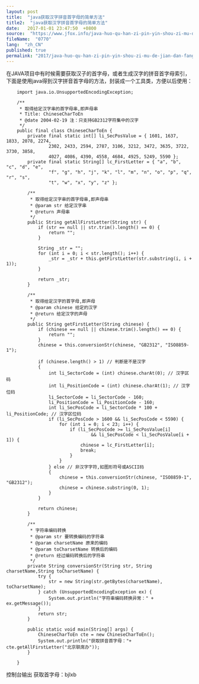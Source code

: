```yaml
---
layout: post
title:  "java获取汉字拼音首字母的简单方法"
title2:  "java获取汉字拼音首字母的简单方法"
date:   2017-01-01 23:47:50  +0800
source:  "https://www.jfox.info/java-huo-qu-han-zi-pin-yin-shou-zi-mu-de-jian-dan-fang-fa.html"
fileName:  "0770"
lang:  "zh_CN"
published: true
permalink: "2017/java-huo-qu-han-zi-pin-yin-shou-zi-mu-de-jian-dan-fang-fa.html"
---
```




在JAVA项目中有时候需要获取汉子的首字母，或者生成汉字的拼音首字母索引，下面是使用java得到汉字拼音首字母的方法，封装成一个工具类，方便以后使用：

    
        import java.io.UnsupportedEncodingException;  
          
        /** 
         * 取得给定汉字串的首字母串,即声母串 
         * Title: ChineseCharToEn 
         * @date 2004-02-19 注：只支持GB2312字符集中的汉字 
         */  
        public final class ChineseCharToEn {  
            private final static int[] li_SecPosValue = { 1601, 1637, 1833, 2078, 2274,  
                    2302, 2433, 2594, 2787, 3106, 3212, 3472, 3635, 3722, 3730, 3858,  
                    4027, 4086, 4390, 4558, 4684, 4925, 5249, 5590 };  
            private final static String[] lc_FirstLetter = { "a", "b", "c", "d", "e",  
                    "f", "g", "h", "j", "k", "l", "m", "n", "o", "p", "q", "r", "s",  
                    "t", "w", "x", "y", "z" };  
          
            /** 
             * 取得给定汉字串的首字母串,即声母串 
             * @param str 给定汉字串 
             * @return 声母串 
             */  
            public String getAllFirstLetter(String str) {  
                if (str == null || str.trim().length() == 0) {  
                    return "";  
                }  
          
                String _str = "";  
                for (int i = 0; i < str.length(); i++) {  
                    _str = _str + this.getFirstLetter(str.substring(i, i + 1));  
                }  
          
                return _str;  
            }  
          
            /** 
             * 取得给定汉字的首字母,即声母 
             * @param chinese 给定的汉字 
             * @return 给定汉字的声母 
             */  
            public String getFirstLetter(String chinese) {  
                if (chinese == null || chinese.trim().length() == 0) {  
                    return "";  
                }  
                chinese = this.conversionStr(chinese, "GB2312", "ISO8859-1");  
          
                if (chinese.length() > 1) // 判断是不是汉字  
                {  
                    int li_SectorCode = (int) chinese.charAt(0); // 汉字区码  
                    int li_PositionCode = (int) chinese.charAt(1); // 汉字位码  
                    li_SectorCode = li_SectorCode - 160;  
                    li_PositionCode = li_PositionCode - 160;  
                    int li_SecPosCode = li_SectorCode * 100 + li_PositionCode; // 汉字区位码  
                    if (li_SecPosCode > 1600 && li_SecPosCode < 5590) {  
                        for (int i = 0; i < 23; i++) {  
                            if (li_SecPosCode >= li_SecPosValue[i]  
                                    && li_SecPosCode < li_SecPosValue[i + 1]) {  
                                chinese = lc_FirstLetter[i];  
                                break;  
                            }  
                        }  
                    } else // 非汉字字符,如图形符号或ASCII码  
                    {  
                        chinese = this.conversionStr(chinese, "ISO8859-1", "GB2312");  
                        chinese = chinese.substring(0, 1);  
                    }  
                }  
          
                return chinese;  
            }  
          
            /** 
             * 字符串编码转换 
             * @param str 要转换编码的字符串 
             * @param charsetName 原来的编码 
             * @param toCharsetName 转换后的编码 
             * @return 经过编码转换后的字符串 
             */  
            private String conversionStr(String str, String charsetName,String toCharsetName) {  
                try {  
                    str = new String(str.getBytes(charsetName), toCharsetName);  
                } catch (UnsupportedEncodingException ex) {  
                    System.out.println("字符串编码转换异常：" + ex.getMessage());  
                }  
                return str;  
            }  
          
            public static void main(String[] args) {  
                ChineseCharToEn cte = new ChineseCharToEn();  
                System.out.println("获取拼音首字母："+ cte.getAllFirstLetter("北京联席办"));  
            }  
          
        }  
    

控制台输出  获取首字母：bjlxb
